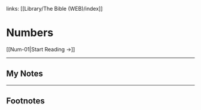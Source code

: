 links: [[Library/The Bible (WEB)/index]]
# Numbers

[[Num-01|Start Reading →]]

---
## My Notes

---
## Footnotes